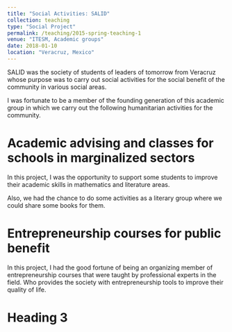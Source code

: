 ```yaml
---
title: "Social Activities: SALID"
collection: teaching
type: "Social Project"
permalink: /teaching/2015-spring-teaching-1
venue: "ITESM, Academic groups"
date: 2018-01-10
location: "Veracruz, Mexico"
---
```


SALID was the society of students of leaders of tomorrow from Veracruz whose purpose was to carry out social activities for the social benefit of the community in various social areas.

I was fortunate to be a member of the founding generation of this academic group in which we carry out the following humanitarian activities for the community.

Academic advising and classes for schools in marginalized sectors
======
In this project, I was the opportunity to support some students to improve their academic skills in mathematics and literature areas.

Also, we had the chance to do some activities as a literary group where we could share some books for them.

Entrepreneurship courses for public benefit
======
In this project, I had the good fortune of being an organizing member of entrepreneurship courses that were taught by professional experts in the field. Who provides the society with entrepreneurship tools to improve their quality of life.

Heading 3
======
